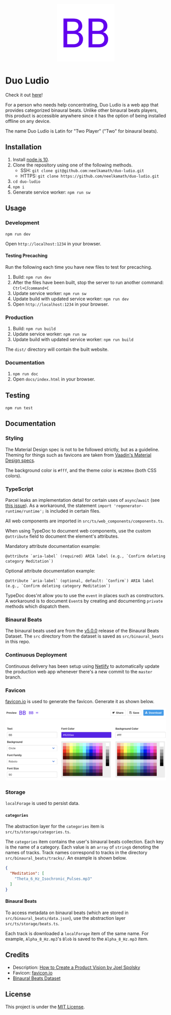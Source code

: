 <p align="center"><img alt="Favicon" src="src/icons/apple-touch-icon.png"></p>

# Duo Ludio

Check it out [here](https://duo-ludio.netlify.com/)!

For a person who needs help concentrating, Duo Ludio is a web app that provides categorized binaural beats. Unlike other binaural beats players, this product is accessible anywhere since it has the option of being installed offline on any device.

The name Duo Ludio is Latin for "Two Player" ("Two" for binaural beats).

## Installation

1. Install [node.js 10](https://nodejs.org/en/download/).
1. Clone the repository using one of the following methods.
    - SSH: `git clone git@github.com:neelkamath/duo-ludio.git`
    - HTTPS: `git clone https://github.com/neelkamath/duo-ludio.git`
1. `cd duo-ludio`
1. `npm i`
1. Generate service worker: `npm run sw`

## Usage

### Development

`npm run dev`

Open `http://localhost:1234` in your browser.

#### Testing Precaching

Run the following each time you have new files to test for precaching.
1. Build: `npm run dev`
1. After the files have been built, stop the server to run another command: `Ctrl+C`/`command+C`
1. Update service worker: `npm run sw`
1. Update build with updated service worker: `npm run dev`
1. Open `http://localhost:1234` in your browser.

### Production

1. Build: `npm run build`
1. Update service worker: `npm run sw`
1. Update build with updated service worker: `npm run build`

The `dist/` directory will contain the built website.

### Documentation

1. `npm run doc` 
1. Open `docs/index.html` in your browser.

## Testing

`npm run test`

## Documentation

### Styling

The Material Design spec is not to be followed strictly, but as a guideline. Theming for things such as favicons are taken from [Vaadin's Material Design specs](https://cdn.vaadin.com/vaadin-material-styles/1.2.0/demo/index.html).

The background color is `#fff`, and the theme color is `#6200ee` (both CSS colors).

### TypeScript

Parcel leaks an implementation detail for certain uses of `async`/`await` (see [this issue](https://github.com/parcel-bundler/parcel/issues/1762#issuecomment-504389468)). As a workaround, the statement `import 'regenerator-runtime/runtime';` is included in certain files.

All web components are imported in `src/ts/web_components/components.ts`.

When using TypeDoc to document web components, use the custom `@attribute` field to document the element's attributes.

Mandatory attribute documentation example:
```
@attribute `aria-label` (required) ARIA label (e.g., `Confirm deleting category Meditation`)
```
Optional attribute documentation example:
```
@attribute `aria-label` (optional, default: `Confirm`) ARIA label (e.g., `Confirm deleting category Meditation`)
```

TypeDoc does'nt allow you to use the `event` in places such as constructors. A workaround is to document `Event`s by creating and documenting `private` methods which dispatch them.

### Binaural Beats

The binaural beats used are from the [v5.0.0](https://github.com/neelkamath/binaural-beats-dataset/releases/tag/v5.0.0) release of the Binaural Beats Dataset. The `src` directory from the dataset is saved as `src/binaural_beats` in this repo.

### Continuous Deployment

Continuous delivery has been setup using [Netlify](https://www.netlify.com) to automatically update the production web app whenever there's a new commit to the `master` branch.

### Favicon

[favicon.io](https://favicon.io/favicon-generator/) is used to generate the favicon. Generate it as shown below.

![Favicon Setup](favicon_setup.png)

### Storage

`localForage` is used to persist data.
 
#### `categories`

The abstraction layer for the `categories` item is `src/ts/storage/categories.ts`. 

The `categories` item contains the user's binaural beats collection. Each key is the name of a category. Each value is an `array` of `string`s denoting the names of tracks. Track names correspond to tracks in the directory `src/binaural_beats/tracks/`. An example is shown below.
```json
{
  "Meditation": [
    "Theta_6_Hz_Isochronic_Pulses.mp3"
  ]
}
```

#### Binaural Beats

To access metadata on binaural beats (which are stored in `src/binaural_beats/data.json`), use the abstraction layer `src/ts/storage/beats.ts`.

Each track is downloaded a `localForage` item of the same name. For example, `Alpha_8_Hz.mp3`'s `Blob` is saved to the `Alpha_8_Hz.mp3` item.

## Credits

- Description: [How to Create a Product Vision by Joel Spolsky](https://www.joelonsoftware.com/2002/05/09/product-vision/)
- Favicon: [favicon.io](https://favicon.io/favicon-generator/)
- [Binaural Beats Dataset](https://github.com/neelkamath/binaural-beats-dataset)

## License

This project is under the [MIT License](LICENSE).
